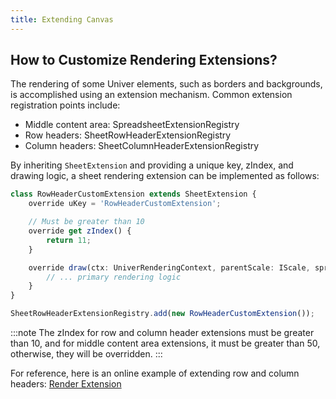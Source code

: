 ```yaml
---
title: Extending Canvas
---
```


## How to Customize Rendering Extensions?

The rendering of some Univer elements, such as borders and backgrounds, is accomplished using an extension mechanism. Common extension registration points include:

* Middle content area: SpreadsheetExtensionRegistry
* Row headers: SheetRowHeaderExtensionRegistry
* Column headers: SheetColumnHeaderExtensionRegistry

By inheriting `SheetExtension` and providing a unique key, zIndex, and drawing logic, a sheet rendering extension can be implemented as follows:

```ts
class RowHeaderCustomExtension extends SheetExtension {
    override uKey = 'RowHeaderCustomExtension';

    // Must be greater than 10
    override get zIndex() {
        return 11;
    }

    override draw(ctx: UniverRenderingContext, parentScale: IScale, spreadsheetSkeleton: SpreadsheetSkeleton) {
        // ... primary rendering logic
    }
}

SheetRowHeaderExtensionRegistry.add(new RowHeaderCustomExtension());
```

:::note 
The zIndex for row and column header extensions must be greater than 10, and for middle content area extensions, it must be greater than 50, otherwise, they will be overridden. 
:::

For reference, here is an online example of extending row and column headers: [Render Extension](/playground?title=Render%20Extension)